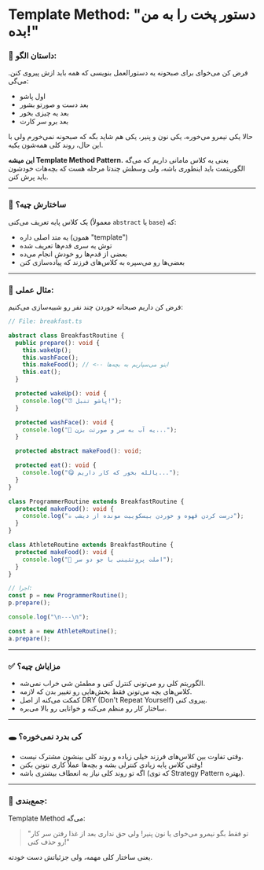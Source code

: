 # Template Method: "دستور پخت را به من بده!"

### 🧠 داستان الگو:

فرض کن می‌خوای برای صبحونه یه دستورالعمل بنویسی که همه باید ازش پیروی کنن.
می‌گی:

- اول پاشو
- بعد دست و صورتو بشور
- بعد یه چیزی بخور
- بعد برو سر کارت

حالا یکی نیمرو می‌خوره، یکی نون و پنیر، یکی هم شاید بگه که صبحونه نمی‌خورم
ولی با این حال، روند کلی همه‌شون یکیه.

**این میشه Template Method Pattern.**
یعنی یه کلاس مامانی داریم که می‌گه الگوریتمت باید اینطوری باشه، ولی وسطش چندتا مرحله هست که بچه‌هات خودشون باید پرش کنن.

---

### 🔧 ساختارش چیه؟

یک کلاس پایه تعریف می‌کنی (معمولاً `abstract` یا `base`) که:

- یه متد اصلی داره (همون "template")
- توش یه سری قدم‌ها تعریف شده
- بعضی از قدم‌ها رو خودش انجام می‌ده
- بعضی‌ها رو می‌سپره به کلاس‌های فرزند که پیاده‌سازی کنن

---

### 🤖 مثال عملی:

فرض کن داریم صبحانه خوردن چند نفر رو شبیه‌سازی می‌کنیم:

```ts
// File: breakfast.ts

abstract class BreakfastRoutine {
  public prepare(): void {
    this.wakeUp();
    this.washFace();
    this.makeFood(); // <-- اینو می‌سپاریم به بچه‌ها
    this.eat();
  }

  protected wakeUp(): void {
    console.log("⏰ پاشو تنبل!");
  }

  protected washFace(): void {
    console.log("🚿 یه آب به سر و صورتت بزن...");
  }

  protected abstract makeFood(): void;

  protected eat(): void {
    console.log("😋 یالله بخور که کار داریم...");
  }
}

class ProgrammerRoutine extends BreakfastRoutine {
  protected makeFood(): void {
    console.log("☕ درست کردن قهوه و خوردن بیسکوییت مونده از دیشب");
  }
}

class AthleteRoutine extends BreakfastRoutine {
  protected makeFood(): void {
    console.log("🍳 املت پروتئینی با جو دو سر");
  }
}

// اجرا:
const p = new ProgrammerRoutine();
p.prepare();

console.log("\n---\n");

const a = new AthleteRoutine();
a.prepare();
```

---

### ✅ مزایاش چیه؟

- الگوریتم کلی رو می‌تونی کنترل کنی و مطمئن شی خراب نمی‌شه.
- کلاس‌های بچه می‌تونن فقط بخش‌هایی رو تغییر بدن که لازمه.
- کمکت می‌کنه از اصل DRY (Don't Repeat Yourself) پیروی کنی.
- ساختار کار رو منظم می‌کنه و خوانایی رو بالا می‌بره.

---

### 🕳️ کی بدرد نمی‌خوره؟

- وقتی تفاوت بین کلاس‌های فرزند خیلی زیاده و روند کلی بینشون مشترک نیست.
- وقتی کلاس پایه زیادی کنترلی بشه و بچه‌ها عملاً کاری نتونن بکنن!
- اگه تو روند کلی نیاز به انعطاف بیشتری باشه (که توی Strategy Pattern بهتره).

---

### 🧁 جمع‌بندی:

Template Method می‌گه:

> "تو فقط بگو نیمرو می‌خوای یا نون پنیر! ولی حق نداری بعد از غذا رفتن سر کار رو حذف کنی!"

یعنی ساختار کلی مهمه، ولی جزئیاتش دست خودته.

